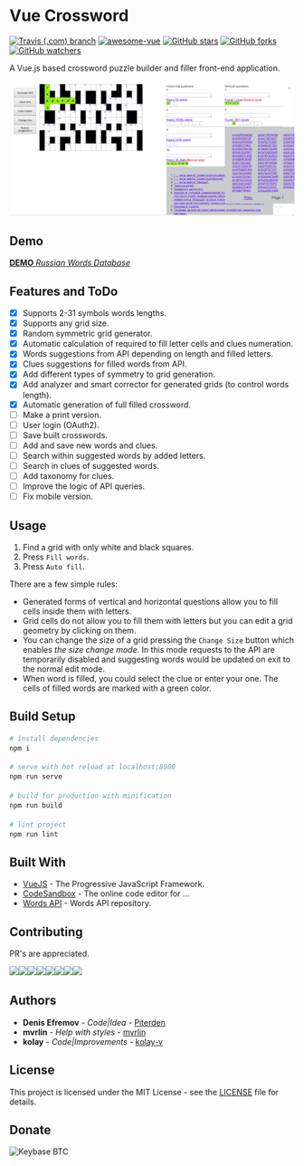 # Vue Crossword

[![Travis (.com) branch](https://img.shields.io/travis/com/Piterden/vue-crossword/master.svg?style=for-the-badge&logo=travis-ci)](https://travis-ci.com/Piterden/vue-crossword) [![awesome-vue](https://img.shields.io/static/v1.svg?label=Vue.JS&message=AWESOME&logo=vue.js&style=for-the-badge&color=ff69b4)](//github.com/vuejs/awesome-vue) [![GitHub stars](https://img.shields.io/github/stars/Piterden/vue-crossword.svg?style=for-the-badge&logo=github)](https://github.com/Piterden/vue-crossword/stargazers) [![GitHub forks](https://img.shields.io/github/forks/Piterden/vue-crossword.svg?style=for-the-badge&logo=git)](https://github.com/Piterden/vue-crossword/network) [![GitHub watchers](https://img.shields.io/github/watchers/Piterden/vue-crossword.svg?logo=gitter&style=for-the-badge)](https://github.com/Piterden/vue-crossword/watchers)

A Vue.js based crossword puzzle builder and filler front-end application.

![1547090130650](https://raw.githubusercontent.com/Piterden/vue-crossword/master/preview01.png)

## Demo

[**DEMO** _Russian Words Database_](https://piterden.github.io/vue-crossword)

## Features and ToDo

- [x] Supports 2-31 symbols words lengths.
- [x] Supports any grid size.
- [x] Random symmetric grid generator.
- [x] Automatic calculation of required to fill letter cells and clues numeration.
- [x] Words suggestions from API depending on length and filled letters.
- [x] Clues suggestions for filled words from API.
- [x] Add different types of symmetry to grid generation.
- [x] Add analyzer and smart corrector for generated grids (to control words length).
- [X] Automatic generation of full filled crossword.
- [ ] Make a print version.
- [ ] User login (OAuth2).
- [ ] Save built crosswords.
- [ ] Add and save new words and clues.
- [ ] Search within suggested words by added letters.
- [ ] Search in clues of suggested words.
- [ ] Add taxonomy for clues.
- [ ] Improve the logic of API queries.
- [ ] Fix mobile version.

## Usage

1. Find a grid with only white and black squares.
2. Press `Fill words`.
3. Press `Auto fill`.

There are a few simple rules:

- Generated forms of vertical and horizontal questions allow you to fill cells inside them with letters.
- Grid cells do not allow you to fill them with letters but you can edit a grid geometry by clicking on them.
- You can change the size of a grid pressing the `Change Size` button which enables *the size change mode*. In this mode requests to the API are temporarily disabled and suggesting words would be updated on exit to the normal edit mode.
- When word is filled, you could select the clue or enter your one. The cells of filled words are marked with a green color.

## Build Setup

```bash
# install dependencies
npm i

# serve with hot reload at localhost:8080
npm run serve

# build for production with minification
npm run build

# lint project
npm run lint
```

## Built With

- [VueJS](https://vuejs.org/) - The Progressive JavaScript Framework.
- [CodeSandbox](https://codesandbox.io) - The online code editor for ...
- [Words API](https://github.com/Piterden/crosswords-module) - Words API repository.

## Contributing

PR's are appreciated.

[![](https://sourcerer.io/fame/Piterden/Piterden/vue-crossword/images/0)](https://sourcerer.io/fame/Piterden/Piterden/vue-crossword/links/0)[![](https://sourcerer.io/fame/Piterden/Piterden/vue-crossword/images/1)](https://sourcerer.io/fame/Piterden/Piterden/vue-crossword/links/1)[![](https://sourcerer.io/fame/Piterden/Piterden/vue-crossword/images/2)](https://sourcerer.io/fame/Piterden/Piterden/vue-crossword/links/2)[![](https://sourcerer.io/fame/Piterden/Piterden/vue-crossword/images/3)](https://sourcerer.io/fame/Piterden/Piterden/vue-crossword/links/3)[![](https://sourcerer.io/fame/Piterden/Piterden/vue-crossword/images/4)](https://sourcerer.io/fame/Piterden/Piterden/vue-crossword/links/4)[![](https://sourcerer.io/fame/Piterden/Piterden/vue-crossword/images/5)](https://sourcerer.io/fame/Piterden/Piterden/vue-crossword/links/5)[![](https://sourcerer.io/fame/Piterden/Piterden/vue-crossword/images/6)](https://sourcerer.io/fame/Piterden/Piterden/vue-crossword/links/6)[![](https://sourcerer.io/fame/Piterden/Piterden/vue-crossword/images/7)](https://sourcerer.io/fame/Piterden/Piterden/vue-crossword/links/7)

## Authors

- **Denis Efremov** - *Code|Idea* - [Piterden](https://github.com/Piterden)
- **mvrlin** - *Help with styles* - [mvrlin](https://github.com/mvrlin)
- **kolay** - *Code|Improvements* - [kolay-v](https://github.com/kolay-v)

## License

This project is licensed under the MIT License - see the [LICENSE](https://github.com/Piterden/vue-crossword/blob/master/LICENSE) file for details.

## Donate

![Keybase BTC](https://img.shields.io/keybase/btc/piterden.svg?style=for-the-badge&logo=bitcoin)

